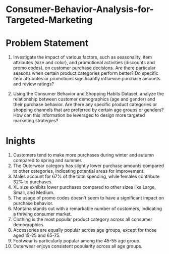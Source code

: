 # Consumer-Behavior-Analysis-for-Targeted-Marketing

# Problem Statement

1. Investigate the impact of various factors, such as seasonality, item attributes (size and color), and promotional activities (discounts and promo codes), on customer purchase decisions. Are there particular seasons when certain product categories perform better? Do specific item attributes or promotions significantly influence purchase amounts and review ratings?

2. Using the Consumer Behavior and Shopping Habits Dataset, analyze the relationship between customer demographics (age and gender) and their purchase behavior. Are there any specific product categories or shopping channels that are preferred by certain age groups or genders? How can this information be leveraged to design more targeted marketing strategies?



# Inights

1. Customers tend to make more purchases during winter and autumn compared to spring and summer.
2. The Outerwear category has slightly lower purchase amounts compared to other categories, indicating potential areas for improvement.
3. Males account for 67% of the total spending, while females contribute 32% to purchases.
4. XL size exhibits lower purchases compared to other sizes like Large, Small, and Medium.
5. The usage of promo codes doesn't seem to have a significant impact on purchase behavior.
6. Montana stands out with a remarkable number of customers, indicating a thriving consumer market.
7. Clothing is the most popular product category across all consumer demographics.
8. Accessories are equally popular across age groups, except for those aged 15-25 and 65-75.
9. Footwear is particularly popular among the 45-55 age group.
10. Outerwear enjoys consistent popularity across all age groups.
